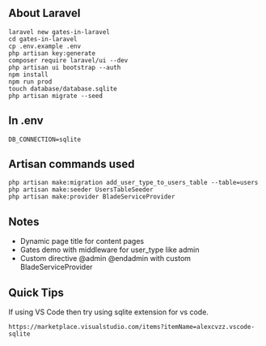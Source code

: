 ## About Laravel

```
laravel new gates-in-laravel
cd gates-in-laravel
cp .env.example .env
php artisan key:generate
composer require laravel/ui --dev
php artisan ui bootstrap --auth
npm install
npm run prod
touch database/database.sqlite
php artisan migrate --seed
```

## In .env

```
DB_CONNECTION=sqlite
```

## Artisan commands used

```
php artisan make:migration add_user_type_to_users_table --table=users
php artisan make:seeder UsersTableSeeder
php artisan make:provider BladeServiceProvider
```

## Notes
 - Dynamic page title for content pages
 - Gates demo with middleware for user_type like admin
 - Custom directive @admin @endadmin with custom BladeServiceProvider


## Quick Tips
If using VS Code then try using sqlite extension for vs code.

```
https://marketplace.visualstudio.com/items?itemName=alexcvzz.vscode-sqlite
```
